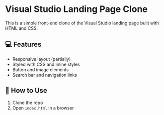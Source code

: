 # Visual Studio Landing Page Clone

This is a simple front-end clone of the Visual Studio landing page built with HTML and CSS.

## 💻 Features
- Responsive layout (partially)
- Styled with CSS and inline styles
- Button and image elements
- Search bar and navigation links


## 📁 How to Use
1. Clone the repo
2. Open `index.html` in a browser

